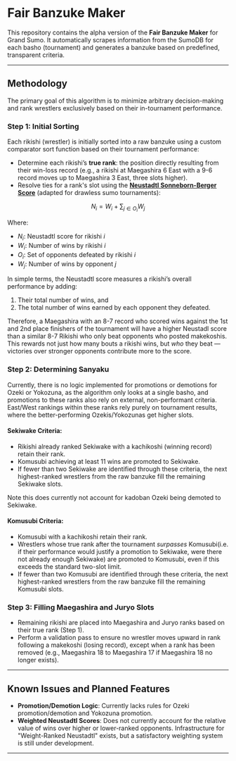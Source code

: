 # Fair Banzuke Maker

This repository contains the alpha version of the **Fair Banzuke Maker** for Grand Sumo. It automatically scrapes information from the SumoDB for each basho (tournament) and generates a banzuke based on predefined, transparent criteria.

---

## Methodology

The primary goal of this algorithm is to minimize arbitrary decision-making and rank wrestlers exclusively based on their in-tournament performance.

### Step 1: Initial Sorting

Each rikishi (wrestler) is initially sorted into a raw banzuke using a custom comparator sort function based on their tournament performance:

- Determine each rikishi’s **true rank**: the position directly resulting from their win-loss record (e.g., a rikishi at Maegashira 6 East with a 9-6 record moves up to Maegashira 3 East, three slots higher).
- Resolve ties for a rank's slot using the [**Neustadtl Sonneborn-Berger Score**](https://en.wikipedia.org/wiki/Sonneborn%E2%80%93Berger_score#Neustadtl_Sonneborn%E2%80%93Berger_score) (adapted for drawless sumo tournaments):

$$
N_i = W_i + \sum_{j \in O_i} W_j
$$

Where:
- $N_i$: Neustadtl score for rikishi $i$
- $W_i$: Number of wins by rikishi $i$
- $O_i$: Set of opponents defeated by rikishi $i$
- $W_j$: Number of wins by opponent $j$


In simple terms, the Neustadtl score measures a rikishi’s overall performance by adding:
1. Their total number of wins, and
2. The total number of wins earned by each opponent they defeated.

Therefore, a Maegashira with an 8-7 record who scored wins against the 1st and 2nd place finishers of the tournament will have a higher Neustadl score than a similar 8-7 Rikishi who only beat opponents who posted makekoshis. This rewards not just how many bouts a rikishi wins, but *who* they beat — victories over stronger opponents contribute more to the score.

### Step 2: Determining Sanyaku

Currently, there is no logic implemented for promotions or demotions for Ozeki or Yokozuna, as the algorithm only looks at a single basho, and promotions to these ranks also rely on external, non-performant criteria. East/West rankings within these ranks rely purely on tournament results, where the better-performing Ozekis/Yokozunas get higher slots.

#### Sekiwake Criteria:
- Rikishi already ranked Sekiwake with a kachikoshi (winning record) retain their rank.
- Komusubi achieving at least 11 wins are promoted to Sekiwake.
- If fewer than two Sekiwake are identified through these criteria, the next highest-ranked wrestlers from the raw banzuke fill the remaining Sekiwake slots.

Note this does currently not account for kadoban Ozeki being demoted to Sekiwake.

#### Komusubi Criteria:
- Komusubi with a kachikoshi retain their rank.
- Wrestlers whose true rank after the tournament _surpasses_ Komusubi(i.e. if their performance would justify a promotion to Sekiwake, were there not already enough Sekiwake) are promoted to Komusubi, even if this exceeds the standard two-slot limit.
- If fewer than two Komusubi are identified through these criteria, the next highest-ranked wrestlers from the raw banzuke fill the remaining Komusubi slots.

### Step 3: Filling Maegashira and Juryo Slots

- Remaining rikishi are placed into Maegashira and Juryo ranks based on their true rank (Step 1).
- Perform a validation pass to ensure no wrestler moves upward in rank following a makekoshi (losing record), except when a rank has been removed (e.g., Maegashira 18 to Maegashira 17 if Maegashira 18 no longer exists).

---

## Known Issues and Planned Features

- **Promotion/Demotion Logic**: Currently lacks rules for Ozeki promotion/demotion and Yokozuna promotion.
- **Weighted Neustadtl Scores**: Does not currently account for the relative value of wins over higher or lower-ranked opponents. Infrastructure for \"Weight-Ranked Neustadtl\" exists, but a satisfactory weighting system is still under development.

---

